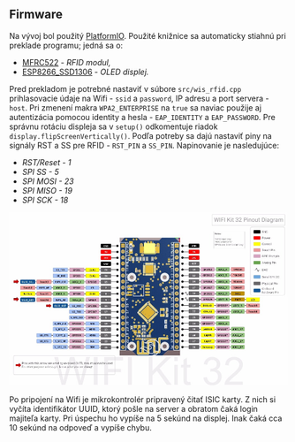 ## Firmware

Na vývoj bol použitý [PlatformIO](https://docs.platformio.org/en/latest/). Použité knižnice sa automaticky stiahnú pri preklade programu; jedná sa o:

* [MFRC522](https://github.com/miguelbalboa/rfid) - *RFID modul,*
* [ESP8266_SSD1306](https://github.com/ThingPulse/esp8266-oled-ssd1306) - *OLED displej.*

Pred prekladom je potrebné nastaviť v súbore `src/wis_rfid.cpp` prihlasovacie údaje na Wifi - `ssid` a `password`, IP adresu a port servera - `host`. Pri zmenení makra `WPA2_ENTERPRISE` na `true` sa naviac použije aj autentizácia pomocou identity a hesla - `EAP_IDENTITY` a `EAP_PASSWORD`. Pre správnu rotáciu displeja sa v `setup()` odkomentuje riadok `display.flipScreenVertically()`. Podľa potreby sa dajú nastaviť piny na signály RST a SS pre RFID - `RST_PIN` a `SS_PIN`. Napinovanie je nasledujúce:
 * *RST/Reset - 1*
 * *SPI SS - 5*
 * *SPI MOSI - 23*
 * *SPI MISO - 19*
 * *SPI SCK - 18*

![](ESP32-pinout.jpg)

Po pripojení na Wifi je mikrokontrolér pripravený čitať ISIC karty. Z nich si vyčíta identifikátor UUID, ktorý pošle na server a obratom čaká login majiteľa karty. Pri úspechu ho vypíše na 5 sekúnd na displej. Inak čaká cca 10 sekúnd na odpoveď a vypíše chybu.
